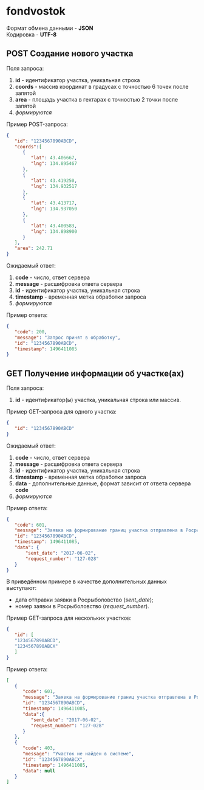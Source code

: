 # fondvostok

Формат обмена данными - **JSON**\
Кодировка - **UTF-8**

## POST Создание нового участка
Поля запроса:
1. **id** - идентификатор участка, уникальная строка
2. **coords** - массив координат в градусах с точностью 6 точек после запятой
3. **area** - площадь участка в гектарах с точностью 2 точки после запятой
4. *формируются*

Пример POST-запроса:
```json
{
   "id": "1234567890ABCD",
   "coords":[
      {
         "lat": 43.406667,
         "lng": 134.895467
      },
      {
         "lat": 43.419250,
         "lng": 134.932517
      },
      {
         "lat": 43.413717,
         "lng": 134.937050
      },
      {
         "lat": 43.400583,
         "lng": 134.898900
      }
   ],
   "area": 242.71
}
```

Ожидаемый ответ:
1. **code** - число, ответ сервера
2. **message** - расшифровка ответа сервера 
3. **id** - идентификатор участка, уникальная строка
4. **timestamp** - временная метка обработки запроса
5. *формируются*

Пример ответа:
```json
{
   "code": 200,
   "message": "Запрос принят в обработку",
   "id": "1234567890ABCD",
   "timestamp": 1496411085
}
```

## GET Получение информации об участке(ах)
Поля запроса:
1. **id** - идентификатор(ы) участка, уникальная строка или массив.

Пример GET-запроса для одного участка:
```json
{
   "id": "1234567890ABCD"
}
```

Ожидаемый ответ:
1. **code** - число, ответ сервера
2. **message** - расшифровка ответа сервера 
3. **id** - идентификатор участка, уникальная строка
4. **timestamp** - временная метка обработки запроса
5. **data** - дополнительные данные, формат зависит от ответа сервера **code**
6. *формируются*

Пример ответа:
```json
{
   "code": 601,
   "message": "Заявка на формирование границ участка отправлена в Росрыболовство",
   "id": "1234567890ABCD",
   "timestamp": 1496411085,
   "data": {
       "sent_date": "2017-06-02",
       "request_number": "127-028"
   }
}
```
В приведённом примере в качестве дополнительных данных выступают:
- дата отправки заявки в Росрыболовство (*sent_date*);
- номер заявки в Росрыболовство (*request_number*).

Пример GET-запроса для нескольких участков:
```json
{
   "id": [
   "1234567890ABCD",
   "1234567890ABCX"
   ]
}
```

Пример ответа:
```json
[
   {
      "code": 601,
      "message": "Заявка на формирование границ участка отправлена в Росрыболовство",
      "id": "1234567890ABCD",
      "timestamp": 1496411085,
      "data":{
         "sent_date": "2017-06-02",
         "request_number": "127-028"
      }
   },
   {
      "code": 403,
      "message": "Участок не найден в системе",
      "id": "1234567890ABCX",
      "timestamp": 1496411085,
      "data": null
   }
]
```
